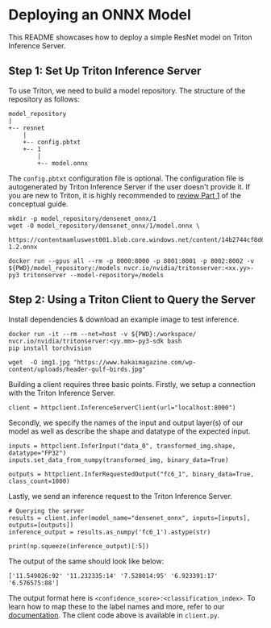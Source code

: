<!-- 
# Copyright 2023, NVIDIA CORPORATION & AFFILIATES. All rights reserved.
#
# Redistribution and use in source and binary forms, with or without
# modification, are permitted provided that the following conditions
# are met:
#  * Redistributions of source code must retain the above copyright
#    notice, this list of conditions and the following disclaimer.
#  * Redistributions in binary form must reproduce the above copyright
#    notice, this list of conditions and the following disclaimer in the
#    documentation and/or other materials provided with the distribution.
#  * Neither the name of NVIDIA CORPORATION nor the names of its
#    contributors may be used to endorse or promote products derived
#    from this software without specific prior written permission.
#
# THIS SOFTWARE IS PROVIDED BY THE COPYRIGHT HOLDERS ``AS IS'' AND ANY
# EXPRESS OR IMPLIED WARRANTIES, INCLUDING, BUT NOT LIMITED TO, THE
# IMPLIED WARRANTIES OF MERCHANTABILITY AND FITNESS FOR A PARTICULAR
# PURPOSE ARE DISCLAIMED.  IN NO EVENT SHALL THE COPYRIGHT OWNER OR
# CONTRIBUTORS BE LIABLE FOR ANY DIRECT, INDIRECT, INCIDENTAL, SPECIAL,
# EXEMPLARY, OR CONSEQUENTIAL DAMAGES (INCLUDING, BUT NOT LIMITED TO,
# PROCUREMENT OF SUBSTITUTE GOODS OR SERVICES; LOSS OF USE, DATA, OR
# PROFITS; OR BUSINESS INTERRUPTION) HOWEVER CAUSED AND ON ANY THEORY
# OF LIABILITY, WHETHER IN CONTRACT, STRICT LIABILITY, OR TORT
# (INCLUDING NEGLIGENCE OR OTHERWISE) ARISING IN ANY WAY OUT OF THE USE
# OF THIS SOFTWARE, EVEN IF ADVISED OF THE POSSIBILITY OF SUCH DAMAGE.
-->

# Deploying an ONNX Model

This README showcases how to deploy a simple ResNet model on Triton Inference Server.

## Step 1: Set Up Triton Inference Server

To use Triton, we need to build a model repository. The structure of the repository as follows:
```
model_repository
|
+-- resnet
    |
    +-- config.pbtxt
    +-- 1
        |
        +-- model.onnx
```

The `config.pbtxt` configuration file is optional. The configuration file is autogenerated by Triton Inference Server if the user doesn't provide it. If you are new to Triton, it is highly recommended to [review Part 1](../../Conceptual_Guide/Part_1-model_deployment/README.md) of the conceptual guide.
```
mkdir -p model_repository/densenet_onnx/1
wget -O model_repository/densenet_onnx/1/model.onnx \
     https://contentmamluswest001.blob.core.windows.net/content/14b2744cf8d6418c87ffddc3f3127242/9502630827244d60a1214f250e3bbca7/08aed7327d694b8dbaee2c97b8d0fcba/densenet121-1.2.onnx

docker run --gpus all --rm -p 8000:8000 -p 8001:8001 -p 8002:8002 -v ${PWD}/model_repository:/models nvcr.io/nvidia/tritonserver:<xx.yy>-py3 tritonserver --model-repository=/models
```

## Step 2: Using a Triton Client to Query the Server

Install dependencies & download an example image to test inference.

```
docker run -it --rm --net=host -v ${PWD}:/workspace/ nvcr.io/nvidia/tritonserver:<yy.mm>-py3-sdk bash
pip install torchvision

wget  -O img1.jpg "https://www.hakaimagazine.com/wp-content/uploads/header-gulf-birds.jpg"
```
Building a client requires three basic points. Firstly, we setup a connection with the Triton Inference Server.
```
client = httpclient.InferenceServerClient(url="localhost:8000")
```
Secondly, we specify the names of the input and output layer(s) of our model as well as describe the shape and datatype of the expected input.
```
inputs = httpclient.InferInput("data_0", transformed_img.shape, datatype="FP32")
inputs.set_data_from_numpy(transformed_img, binary_data=True)

outputs = httpclient.InferRequestedOutput("fc6_1", binary_data=True, class_count=1000)
```
Lastly, we send an inference request to the Triton Inference Server.
```
# Querying the server
results = client.infer(model_name="densenet_onnx", inputs=[inputs], outputs=[outputs])
inference_output = results.as_numpy('fc6_1').astype(str)

print(np.squeeze(inference_output)[:5])
```
The output of the same should look like below:
```
['11.549026:92' '11.232335:14' '7.528014:95' '6.923391:17' '6.576575:88']
```
The output format here is `<confidence_score>:<classification_index>`. To learn how to map these to the label names and more, refer to our [documentation](https://github.com/triton-inference-server/server/blob/main/docs/protocol/extension_classification.md). The client code above is available in `client.py`. 
